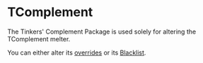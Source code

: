 # TComplement

The Tinkers' Complement Package is used solely for altering the TComplement melter.

You can either alter its [overrides](/Mods/Modtweaker/TComplement/Handlers/Overrides) or its [Blacklist](/Mods/Modtweaker/TComplement/Handlers/Blacklist).